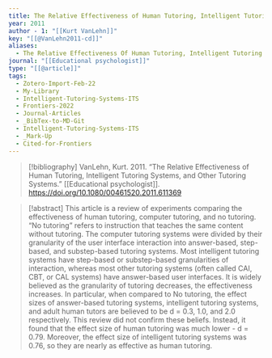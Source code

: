 ```yaml
---
title: The Relative Effectiveness of Human Tutoring, Intelligent Tutoring Systems, and Other Tutoring Systems
year: 2011
author - 1: "[[Kurt VanLehn]]"
key: "[[@VanLehn2011-cd]]"
aliases:
  - The Relative Effectiveness Of Human Tutoring, Intelligent Tutoring Systems, And Other Tutoring Systems
journal: "[[Educational psychologist]]"
type: "[[@article]]"
tags:
  - Zotero-Import-Feb-22
  - My-Library
  - Intelligent-Tutoring-Systems-ITS
  - Frontiers-2022
  - Journal-Articles
  - _BibTex-to-MD-Git
  - Intelligent-Tutoring-Systems-ITS
  - _Mark-Up
  - Cited-for-Frontiers
---
```


> [!bibliography]
> VanLehn, Kurt. 2011. “The Relative Effectiveness of Human Tutoring, Intelligent Tutoring Systems, and Other Tutoring Systems.” [[Educational psychologist]]. https://doi.org/10.1080/00461520.2011.611369

> [!abstract]
> This article is a review of experiments comparing the effectiveness of human tutoring, computer tutoring, and no tutoring. “No tutoring” refers to instruction that teaches the same content without tutoring. The computer tutoring systems were divided by their granularity of the user interface interaction into answer-based, step-based, and substep-based tutoring systems. Most intelligent tutoring systems have step-based or substep-based granularities of interaction, whereas most other tutoring systems (often called CAI, CBT, or CAL systems) have answer-based user interfaces. It is widely believed as the granularity of tutoring decreases, the effectiveness increases. In particular, when compared to No tutoring, the effect sizes of answer-based tutoring systems, intelligent tutoring systems, and adult human tutors are believed to be d = 0.3, 1.0, and 2.0 respectively. This review did not confirm these beliefs. Instead, it found that the effect size of human tutoring was much lower -  d = 0.79. Moreover, the effect size of intelligent tutoring systems was 0.76, so they are nearly as effective as human tutoring.